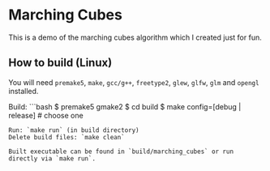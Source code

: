 # Marching Cubes

This is a demo of the marching cubes algorithm which I created just for fun.

## How to build (Linux)
You will need `premake5`, `make`, `gcc/g++`, `freetype2`, `glew`, `glfw`, `glm` and `opengl` installed.

Build: ```bash
$ premake5 gmake2
$ cd build
$ make config=[debug | release] # choose one
```
Run: `make run` (in build directory)
Delete build files: `make clean`

Built executable can be found in `build/marching_cubes` or run directly via `make run`.

